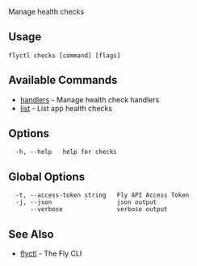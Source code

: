 Manage health checks

## Usage

~~~
flyctl checks [command] [flags]
~~~

## Available Commands
* [handlers](/docs/flyctl/checks-handlers/)	 - Manage health check handlers
* [list](/docs/flyctl/checks-list/)	 - List app health checks

## Options

~~~
  -h, --help   help for checks
~~~

## Global Options

~~~
  -t, --access-token string   Fly API Access Token
  -j, --json                  json output
      --verbose               verbose output
~~~

## See Also

* [flyctl](/docs/flyctl/help/)	 - The Fly CLI

